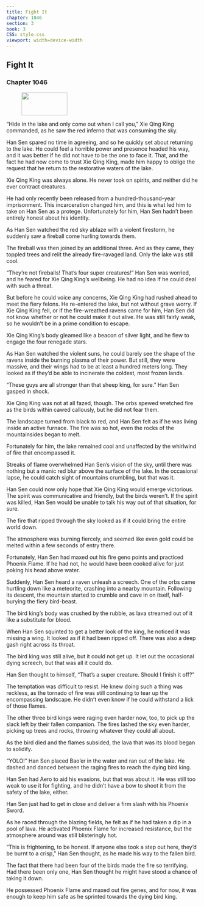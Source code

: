 ```yaml
---
title: Fight It
chapter: 1046
section: 3
book: 3
CSS: style.css
viewport: width=device-width
---
```


## Fight It

### Chapter 1046

<figure>
	<img src="../Images/gem.gif" alt="" id="gem" width="120" height="60" />
</figure>

“Hide in the lake and only come out when I call you,” Xie Qing King commanded, as he saw the red inferno that was consuming the sky.

Han Sen spared no time in agreeing, and so he quickly set about returning to the lake. He could feel a horrible power and presence headed his way, and it was better if he did not have to be the one to face it. That, and the fact he had now come to trust Xie Qing King, made him happy to oblige the request that he return to the restorative waters of the lake.

Xie Qing King was always alone. He never took on spirits, and neither did he ever contract creatures.

He had only recently been released from a hundred-thousand-year imprisonment. This incarceration changed him, and this is what led him to take on Han Sen as a protege. Unfortunately for him, Han Sen hadn’t been entirely honest about his identity.

As Han Sen watched the red sky ablaze with a violent firestorm, he suddenly saw a fireball come hurling towards them.

The fireball was then joined by an additional three. And as they came, they toppled trees and relit the already fire-ravaged land. Only the lake was still cool.

“They’re not fireballs! That’s four super creatures!” Han Sen was worried, and he feared for Xie Qing King’s wellbeing. He had no idea if he could deal with such a threat.

But before he could voice any concerns, Xie Qing King had rushed ahead to meet the fiery felons. He re-entered the lake, but not without grave worry. If Xie Qing King fell, or if the fire-wreathed ravens came for him, Han Sen did not know whether or not he could make it out alive. He was still fairly weak, so he wouldn’t be in a prime condition to escape.

Xie Qing King’s body gleamed like a beacon of silver light, and he flew to engage the four renegade stars.

As Han Sen watched the violent suns, he could barely see the shape of the ravens inside the burning plasma of their power. But still, they were massive, and their wings had to be at least a hundred meters long. They looked as if they’d be able to incinerate the coldest, most frozen lands.

“These guys are all stronger than that sheep king, for sure.” Han Sen gasped in shock.

Xie Qing King was not at all fazed, though. The orbs spewed wretched fire as the birds within cawed callously, but he did not fear them.

The landscape turned from black to red, and Han Sen felt as if he was living inside an active furnace. The fire was so hot, even the rocks of the mountainsides began to melt.

Fortunately for him, the lake remained cool and unaffected by the whirlwind of fire that encompassed it.

Streaks of flame overwhelmed Han Sen’s vision of the sky, until there was nothing but a manic red blur above the surface of the lake. In the occasional lapse, he could catch sight of mountains crumbling, but that was it.

Han Sen could now only hope that Xie Qing King would emerge victorious. The spirit was communicative and friendly, but the birds weren’t. If the spirit was killed, Han Sen would be unable to talk his way out of that situation, for sure.

The fire that ripped through the sky looked as if it could bring the entire world down.

The atmosphere was burning fiercely, and seemed like even gold could be melted within a few seconds of entry there.

Fortunately, Han Sen had maxed out his fire geno points and practiced Phoenix Flame. If he had not, he would have been cooked alive for just poking his head above water.

Suddenly, Han Sen heard a raven unleash a screech. One of the orbs came hurtling down like a meteorite, crashing into a nearby mountain. Following its descent, the mountain started to crumble and cave in on itself, half-burying the fiery bird-beast.

The bird king’s body was crushed by the rubble, as lava streamed out of it like a substitute for blood.

When Han Sen squinted to get a better look of the king, he noticed it was missing a wing. It looked as if it had been ripped off. There was also a deep gash right across its throat.

The bird king was still alive, but it could not get up. It let out the occasional dying screech, but that was all it could do.

Han Sen thought to himself, “That’s a super creature. Should I finish it off?”

The temptation was difficult to resist. He knew doing such a thing was reckless, as the tornado of fire was still continuing to tear up the encompassing landscape. He didn’t even know if he could withstand a lick of those flames.

The other three bird kings were raging even harder now, too, to pick up the slack left by their fallen companion. The fires lashed the sky even harder, picking up trees and rocks, throwing whatever they could all about.

As the bird died and the flames subsided, the lava that was its blood began to solidify.

“YOLO!” Han Sen placed Bao’er in the water and ran out of the lake. He dashed and danced between the raging fires to reach the dying bird king.

Han Sen had Aero to aid his evasions, but that was about it. He was still too weak to use it for fighting, and he didn’t have a bow to shoot it from the safety of the lake, either.

Han Sen just had to get in close and deliver a firm slash with his Phoenix Sword.

As he raced through the blazing fields, he felt as if he had taken a dip in a pool of lava. He activated Phoenix Flame for increased resistance, but the atmosphere around was still blisteringly hot.

“This is frightening, to be honest. If anyone else took a step out here, they’d be burnt to a crisp,” Han Sen thought, as he made his way to the fallen bird.

The fact that there had been four of the birds made the fire so terrifying. Had there been only one, Han Sen thought he might have stood a chance of taking it down.

He possessed Phoenix Flame and maxed out fire genes, and for now, it was enough to keep him safe as he sprinted towards the dying bird king.